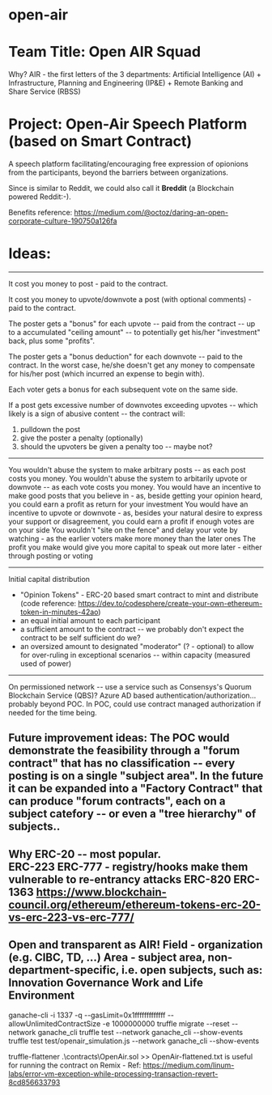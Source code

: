 # open-air

Team Title:  Open AIR Squad
===========================
Why?  AIR - the first letters of the 3 departments:  Artificial Intelligence (AI) + Infrastructure, Planning and Engineering (IP&E) + Remote Banking and Share Service (RBSS)

Project:  Open-Air Speech Platform (based on Smart Contract)
============================================================
A speech platform facilitating/encouraging free expression of opionions from the participants, beyond the barriers between organizations.

Since is similar to Reddit, we could also call it <b>Breddit</b> (a Blockchain powered Reddit:-).

Benefits reference: https://medium.com/@octoz/daring-an-open-corporate-culture-190750a126fa



Ideas:
=====
-----------------------------------------------------
It cost you money to post - paid to the contract.

It cost you money to upvote/downvote a post (with optional comments) - paid to the contract.

The poster gets a "bonus" for each upvote -- paid from the contract -- up to a accumulated "ceiling amount" -- to potentially get his/her "investment" back, plus some "profits".

The poster gets a "bonus deduction" for each downvote -- paid to the contract.  In the worst case, he/she doesn't get any money to compensate for his/her post (which incurred an expense to begin with).

Each voter gets a bonus for each subsequent vote on the same side.

If a post gets excessive number of downvotes exceeding upvotes -- which likely is a sign of abusive content -- the contract will:
1. pulldown the post
2. give the poster a penalty (optionally)
3. should the upvoters be given a penalty too -- maybe not?

--------------------
You wouldn't abuse the system to make arbitrary posts -- as each post costs you money.
You wouldn't abuse the system to arbitarily upvote or downvote -- as each vote costs you money.
You would have an incentive to make good posts that you believe in - as, beside getting your opinion heard, you could earn a profit as return for your investment
You would have an incentive to upvote or downvote - as, besides your natural desire to express your support or disagreement, you could earn a profit if enough votes are on your side 
You wouldn't "site on the fence" and delay your vote by watching - as the earlier voters make more money than the later ones
The profit you make would give you more capital to speak out more later - either through posting or voting

-------------------------------------------------------
Initial capital distribution
- "Opinion Tokens" - ERC-20 based smart contract to mint and distribute (code reference: https://dev.to/codesphere/create-your-own-ethereum-token-in-minutes-42ao)
- an equal initial amount to each participant 
- a sufficient amount to the contract -- we probably don't expect the contract to be self sufficient do we?
- an oversized amount to designated "moderator" (? - optional) to allow for over-ruling in exceptional scenarios -- within capacity (measured used of power)
-------------------------------------------------------  

On permissioned network -- use a service such as Consensys's Quorum Blockchain Service (QBS)?   Azure AD based authentication/authorization...  
probably beyond POC.   In POC, could use contract managed authorization if needed for the time being.

Future improvement ideas:
The POC would demonstrate the feasibility through a "forum contract" that has no classification -- every posting is on a single "subject area".  In the future it can be expanded into a "Factory Contract" that can produce "forum contracts", each on a subject catefory -- or even a "tree hierarchy" of subjects..
-------------------------------------------
Why ERC-20 -- most popular.  
ERC-223
ERC-777 - registry/hooks make them vulnerable to re-entrancy attacks
ERC-820
ERC-1363
https://www.blockchain-council.org/ethereum/ethereum-tokens-erc-20-vs-erc-223-vs-erc-777/
------------------------------------------
Open and transparent as AIR!
Field - organization  (e.g. CIBC, TD, ...)
Area - subject area, non-department-specific, i.e. open subjects, such as:
    Innovation
    Governance
    Work and Life
    Environment
-----------------------------------------
ganache-cli -i 1337 -q --gasLimit=0x1fffffffffffff --allowUnlimitedContractSize -e 1000000000
truffle migrate --reset --network ganache_cli
truffle test --network ganache_cli --show-events
truffle test test/openair_simulation.js --network ganache_cli --show-events

truffle-flattener .\contracts\OpenAir.sol >> OpenAir-flattened.txt 
is useful for running the contract on Remix  - Ref: https://medium.com/linum-labs/error-vm-exception-while-processing-transaction-revert-8cd856633793


